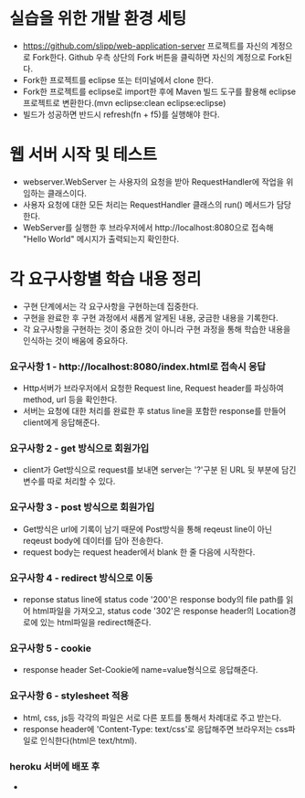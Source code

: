 # 실습을 위한 개발 환경 세팅
* https://github.com/slipp/web-application-server 프로젝트를 자신의 계정으로 Fork한다. Github 우측 상단의 Fork 버튼을 클릭하면 자신의 계정으로 Fork된다.
* Fork한 프로젝트를 eclipse 또는 터미널에서 clone 한다.
* Fork한 프로젝트를 eclipse로 import한 후에 Maven 빌드 도구를 활용해 eclipse 프로젝트로 변환한다.(mvn eclipse:clean eclipse:eclipse)
* 빌드가 성공하면 반드시 refresh(fn + f5)를 실행해야 한다.

# 웹 서버 시작 및 테스트
* webserver.WebServer 는 사용자의 요청을 받아 RequestHandler에 작업을 위임하는 클래스이다.
* 사용자 요청에 대한 모든 처리는 RequestHandler 클래스의 run() 메서드가 담당한다.
* WebServer를 실행한 후 브라우저에서 http://localhost:8080으로 접속해 "Hello World" 메시지가 출력되는지 확인한다.

# 각 요구사항별 학습 내용 정리
* 구현 단계에서는 각 요구사항을 구현하는데 집중한다. 
* 구현을 완료한 후 구현 과정에서 새롭게 알게된 내용, 궁금한 내용을 기록한다.
* 각 요구사항을 구현하는 것이 중요한 것이 아니라 구현 과정을 통해 학습한 내용을 인식하는 것이 배움에 중요하다. 

### 요구사항 1 - http://localhost:8080/index.html로 접속시 응답
* Http서버가 브라우저에서 요청한 Request line, Request header를 파싱하여 method, url 등을 확인한다.
* 서버는 요청에 대한 처리를 완료한 후 status line을 포함한 response를 만들어 client에게 응답해준다.

### 요구사항 2 - get 방식으로 회원가입
* client가 Get방식으로 request를 보내면 server는 '?'구분 된 URL 뒷 부분에 담긴 변수를 따로 처리할 수 있다.

### 요구사항 3 - post 방식으로 회원가입
* Get방식은 url에 기록이 남기 때문에 Post방식을 통해 reqeust line이 아닌 reqeust body에 데이터를 담아 전송한다.
* request body는 request header에서 blank 한 줄 다음에 시작한다.

### 요구사항 4 - redirect 방식으로 이동
* reponse status line에 status code '200'은 response body의 file path를 읽어 html파일을 가져오고,
status code '302'은 response header의 Location경로에 있는 html파일을 redirect해준다. 

### 요구사항 5 - cookie
* response header Set-Cookie에 name=value형식으로 응답해준다. 

### 요구사항 6 - stylesheet 적용
* html, css, js등 각각의 파일은 서로 다른 포트를 통해서 차례대로 주고 받는다.
* response header에 'Content-Type: text/css'로 응답해주면 브라우저는 css파일로 인식한다(html은 text/html).

### heroku 서버에 배포 후
* 